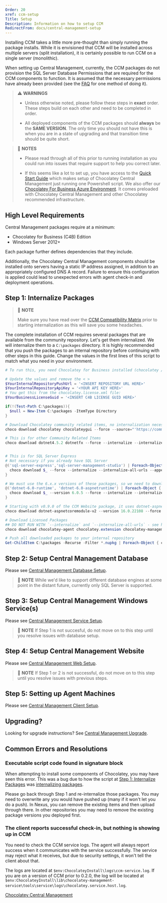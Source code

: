 ```yaml
---
Order: 20
xref: ccm-setup
Title: Setup
Description: Information on how to setup CCM
RedirectFrom: docs/central-management-setup
---
```


Installing CCM takes a little more pre-thought than simply running the package installs.
While it is envisioned that CCM will be installed across multiple servers (split installation), it is certainly possible to run CCM on a single server (monolithic).

When setting up Central Management, currently, the CCM packages do not provision the SQL Server Database Permissions that are required for the CCM components to function.  It is assumed that the necessary permissions have already been provided (see the [FAQ](#how-can-i-add-sql-server-permissions-through-powershell) for one method of doing it).

> :warning: **WARNINGS**
>
> * Unless otherwise noted, please follow these steps in **exact** order. These steps build on each other and need to be completed in order.
>
> * All deployed components of the CCM packages should **always** be the **SAME VERSION**. The only time you should not have this is when you are in a state of upgrading and that transition time should be quite short.
>

> :memo: **NOTES**
>
> * Please read through all of this prior to running installation as you could run into issues that require support to help you correct later.
>
> * If this seems like a lot to set up, you have access to the [Quick Start Guide](xref:c4b-quick-start-guide) which makes setup of Chocolatey Central Management just running one Powershell script. We also offer our [Chocolatey For Business Azure Environment](xref:c4b-azure). It comes preloaded with Chocolatey Central Management and other Chocolatey recommended infrastructure.
>

## High Level Requirements

Central Management packages require at a minimum:

* Chocolatey for Business (C4B) Edition
* Windows Server 2012+

Each package further defines dependencies that they include.

Additionally, the Chocolatey Central Management components should be installed onto servers having a static IP address assigned, in addition to an appropriately configured DNS A record. Failure to ensure this configuration is applied could lead to unexpected errors with agent check-in and deployment operations.

## Step 1: Internalize Packages

> :memo: **NOTE**
>
> Make sure you have read over the [CCM Compatibility Matrix](xref:central-management#ccm-component-compatibility-matrix) prior to starting internalization as this will save you some headaches.

The complete installation of CCM requires several packages that are available from the community repository. Let's get them internalized. We will internalize them to a `C:\packages` directory. It is highly recommended that you push the packages to an internal repository before continuing with other steps in this guide. Change the values in the first lines of this script to match what you need in your environment.

```powershell
# To run this, you need Chocolatey for Business installed (chocolatey / chocolatey.extension).

# Update the values and remove the < >
$YourInternalRepositoryPushUrl = '<INSERT REPOSITORY URL HERE>'
$YourInternalRepositoryApiKey = '<YOUR API KEY HERE>'
# You get this from the chocolatey.license.xml file:
$YourBusinessLicenseGuid = '<INSERT C4B LICENSE GUID HERE>'

if(!(Test-Path C:\packages)){
  $null = New-Item C:\packages -ItemType Directory
}

# Download Chocolatey community related items, no internalization necessary
choco download chocolatey chocolateygui --force --source="'https://community.chocolatey.org/api/v2/'" --output-directory="'C:\packages'"

# This is for other Community Related Items
choco download dotnet4.5.2 dotnetfx --force --internalize --internalize-all-urls --append-use-original-location --source="'https://community.chocolatey.org/api/v2/'" --output-directory="'C:\packages'"


# This is for SQL Server Express
# Not necessary if you already have SQL Server
@('sql-server-express','sql-server-management-studio') | Foreach-Object {
  choco download $_ --force --internalize --internalize-all-urls --append-use-original-location --source="'https://community.chocolatey.org/api/v2/'" --output-directory="'C:\packages'"
}

# We must use the 6.x.x versions of these packages, so we need to download/internalize these specific items.  At the time of publishing, the most recent version of this package is 6.0.5, but later package versions (within the 6.x.x release) are expected to work.
@('dotnet-6.0-runtime', 'dotnet-6.0-aspnetruntime') | Foreach-Object {
  choco download $_ --version 6.0.5 --force --internalize --internalize-all-urls --append-use-original-location --source="'https://community.chocolatey.org/api/v2/'" --output-directory="'C:\packages'"
}

# Starting with v0.9.0 of the CCM Website package, it uses dotnet-aspnetcoremodule-v2. At the time of publishing, the most recent version of this package 16.0.22108, but later package versions (within the 17.x.x release) are expected to work
choco download dotnet-aspnetcoremodule-v2 --version 16.0.22108 --force --internalize --internalize-all-urls --append-use-original-location --source="'https://community.chocolatey.org/api/v2/'" --output-directory="'C:\packages'"

# Download Licensed Packages
## DO NOT RUN WITH `--internalize` and `--internalize-all-urls` - see https://github.com/chocolatey/chocolatey-licensed-issues/issues/155
choco download chocolatey-agent chocolatey.extension chocolatey-management-database chocolatey-management-service chocolatey-management-web --force --source="'https://licensedpackages.chocolatey.org/api/v2/'" --ignore-dependencies --output-directory="'C:\packages'"  --user="'user'" --password="'$YourBusinessLicenseGuid'"

# Push all downloaded packages to your internal repository
Get-ChildItem C:\packages -Recurse -Filter *.nupkg | Foreach-Object { choco push $_.Fullname --source="'$YourInternalRepositoryPushUrl'" --api-key="'$YourInternalRepositoryApiKey'"}
```

## Step 2: Setup Central Management Database

Please see [Central Management Database Setup](xref:ccm-database).

> :memo: **NOTE** While we'd like to support different database engines at some point in the distant future, currently only SQL Server is supported.

## Step 3: Setup Central Management Windows Service(s)

Please see [Central Management Service Setup](xref:ccm-service).

> :memo: **NOTE** If Step 1 is not succesful, do not move on to this step until you resolve issues with database setup.

## Step 4: Setup Central Management Website

Please see [Central Management Web Setup](xref:ccm-website).

> :memo: **NOTE** If Step 1 or 2 is not successful, do not move on to this step until you resolve issues with previous steps.

## Step 5: Setting up Agent Machines

Please see [Central Management Client Setup](xref:ccm-client).

## Upgrading?

Looking for upgrade instructions? See [Central Management Upgrade](xref:ccm-upgrade).

## Common Errors and Resolutions

### Executable script code found in signature block

When attempting to install some components of Chocolatey, you may have seen this error. This was a bug due to how the script at [Step 1: Internalize Packages](#step-1-internalize-packages) was [internalizing packages](https://github.com/chocolatey/chocolatey-licensed-issues/issues/155).

Please go back through Step 1 and re-internalize those packages. You may need to overwrite any you would have pushed up (many if it won't let you do a push). In Nexus, you can remove the existing items and then upload through there. In other repositories you may need to remove the existing package versions you deployed first.

### The client reports successful check-in, but nothing is showing up in CCM

You need to check the CCM service logs. The agent will always report success when it communicates with the service successfully. The service may reject what it receives, but due to security settings, it won't tell the client about that.

The logs are located at `$env:ChocolateyInstall\logs\ccm-service.log`. If you are on a version of CCM prior to 0.2.0, the log will be located at `$env:ChocolateyInstall\lib\chocolatey-management-service\tools\service\logs\chocolatey.service.host.log`.

[Chocolatey Central Management](xref:central-management)

